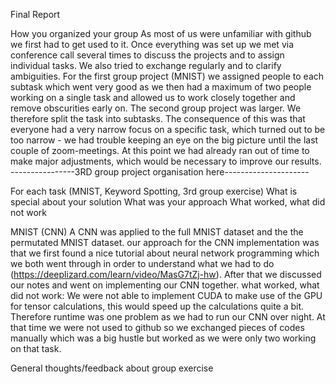 Final Report

How you organized your group
As most of us were unfamiliar with github we first had to get used to it. Once everything was set up we met via conference call several times to discuss the projects and to assign individual tasks. We also tried to exchange regularly and to clarify ambiguities.
For the first group project (MNIST) we assigned people to each subtask which went very good as we then had a maximum of two people working on a single task and allowed us to work closely together and remove obscurities early on.
The second group project was larger. We therefore split the task into subtasks. The consequence of this was that everyone had a very narrow focus on a specific task, which turned out to be too narrow - we had trouble keeping an eye on the big picture until the last couple of zoom-meetings. At this point we had already ran out of time to make major adjustments, which would be necessary to improve our results.
----------------3RD group project organisation here---------------------

For each task (MNIST, Keyword Spotting, 3rd group exercise)
  What is special about your solution
  What was your approach
  What worked, what did not work

MNIST (CNN)
A CNN was applied to the full MNIST dataset and the the permutated MNIST dataset.
our approach for the CNN implementation was that we first found a nice tutorial about neural network programming which we both went through in order to understand what we had to do (https://deeplizard.com/learn/video/MasG7tZj-hw). After that we discussed our notes and went on implementing our CNN together.
what worked, what did not work: We were not able to implement CUDA to make use of the GPU for tensor calculations, this would speed up the calculations quite a bit. Therefore runtime was one problem as we had to run our CNN over night. At that time we were not used to github so we exchanged pieces of codes manually which was a big hustle but worked as we were only two working on that task.

General thoughts/feedback about group exercise
